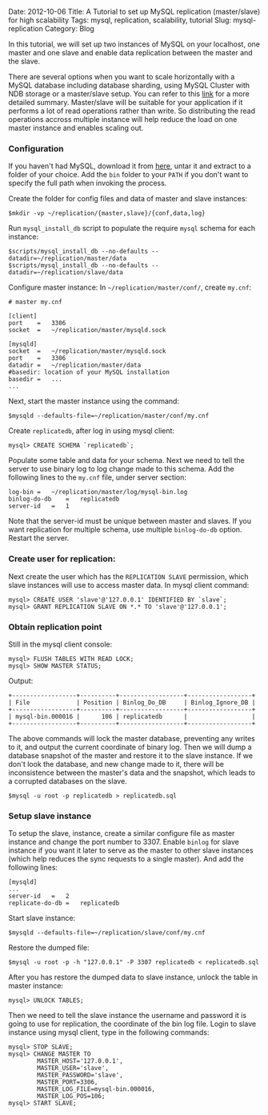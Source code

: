 Date: 2012-10-06
Title: A Tutorial to set up MySQL replication (master/slave) for high scalability
Tags: mysql, replication, scalability, tutorial
Slug: mysql-replication
Category: Blog

In this tutorial, we will set up two instances of MySQL on your localhost, one master and one slave and enable data replication between the master and the slave.

There are several options when you want to scale horizontally with a MySQL database including database sharding, using MySQL Cluster with NDB storage or a master/slave setup. You can refer to this [link](http://www.oshyn.com/_blog/General/post/A_Summary_of_Scaling_Options_for_MySQL/) for a more detailed summary. Master/slave will be suitable for your application if it performs a lot of read operations rather than write. So distributing the read operations accross multiple instance will help reduce the load on one master instance and enables scaling out. 

### Configuration

If you haven't had MySQL, download it from [here](http://www.mysql.com/downloads/mysql/), untar it and extract to a folder of your choice. Add the `bin` folder to your `PATH` if you don't want to specify the full path when invoking the process.  

Create the folder for config files and data of master and slave instances:

    $mkdir -vp ~/replication/{master,slave}/{conf,data,log}

Run `mysql_install_db` script to populate the require `mysql` schema for each instance: 

    $scripts/mysql_install_db --no-defaults --datadir=~/replication/master/data
    $scripts/mysql_install_db --no-defaults --datadir=~/replication/slave/data

Configure master instance: In `~/replication/master/conf/`, create `my.cnf`:

    # master my.cnf

    [client] 
    port    =   3306
    socket  =   ~/replication/master/mysqld.sock

    [mysqld]
    socket  =   ~/replication/master/mysqld.sock
    port    =   3306
    datadir =   ~/replication/master/data
    #basedir: location of your MySQL installation
    basedir =   ... 
    ...

Next, start the master instance using the command: 
    
    $mysqld --defaults-file=~/replication/master/conf/my.cnf

Create `replicatedb`, after log in using mysql client: 

    mysql> CREATE SCHEMA `replicatedb`;

Populate some table and data for your schema. Next we need to tell the server to use binary log to log change made to this schema. Add the following lines to the `my.cnf` file, under server section: 

    log-bin =   ~/replication/master/log/mysql-bin.log
    binlog-do-db    =   replicatedb
    server-id   =   1

Note that the server-id must be unique between master and slaves. If you want replication for multiple schema, use multiple `binlog-do-db` option. Restart the server.

### Create user for replication:

Next create the user which has the `REPLICATION SLAVE` permission, which slave instances will use to access master data. In mysql client command: 

    mysql> CREATE USER 'slave'@'127.0.0.1' IDENTIFIED BY `slave`;
    mysql> GRANT REPLICATION SLAVE ON *.* TO 'slave'@'127.0.0.1';

### Obtain replication point

Still in the mysql client console: 

    mysql> FLUSH TABLES WITH READ LOCK;
    mysql> SHOW MASTER STATUS;
    
Output: 

    +------------------+----------+------------------+------------------+
    | File             | Position | Binlog_Do_DB     | Binlog_Ignore_DB |
    +------------------+----------+------------------+------------------+
    | mysql-bin.000016 |      106 | replicatedb      |                  |
    +------------------+----------+------------------+------------------+

The above commands will lock the master database, preventing any writes to it, and output the current coordinate of binary log. Then we will dump a database snapshot of the master and restore it to the slave instance. If we don't look the database, and new change made to it, there will be inconsistence between the master's data and the snapshot, which leads to a corrupted databases on the slave. 

    $mysql -u root -p replicatedb > replicatedb.sql


### Setup slave instance

To setup the slave, instance, create a similar configure file as master instance and change the port number to 3307. Enable `binlog` for slave instance if you want it later to serve as the master to other slave instances (which help reduces the sync requests to a single master). And add the following lines:

    [mysqld]
    ...
    server-id   =   2
    replicate-do-db =   replicatedb

Start slave instance: 
    
    $mysqld --defaults-file=~/replication/slave/conf/my.cnf

Restore the dumped file: 

    $mysql -u root -p -h "127.0.0.1" -P 3307 replicatedb < replicatedb.sql

After you has restore the dumped data to slave instance, unlock the table in master instance:

    mysql> UNLOCK TABLES;

Then we need to tell the slave instance the username and password it is going to use for replication, the coordinate of the bin log file. Login to slave instance using mysql client, type in the following commands:

    mysql> STOP SLAVE;
    mysql> CHANGE MASTER TO
            MASTER_HOST='127.0.0.1',
            MASTER_USER='slave',
            MASTER_PASSWORD='slave',
            MASTER_PORT=3306,
            MASTER_LOG_FILE=mysql-bin.000016,
            MASTER_LOG_POS=106;
    mysql> START SLAVE;






